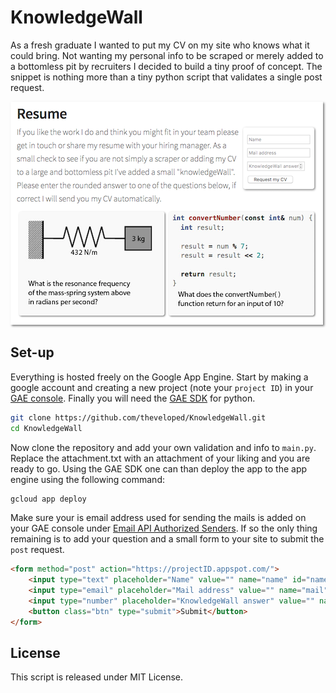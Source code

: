 # KnowledgeWall

As a fresh graduate I wanted to put my CV on my site who knows what it could bring. Not wanting my personal info to be scraped or merely added to a bottomless pit by recruiters I decided to build a tiny proof of concept. The snippet is nothing more than a tiny python script that validates a single post request.

<a href="http://www.thevelop.nl/about/">
    <img style="box-shadow: 2px 2px 3px 0px rgba(0,0,0,0.5);" src="/screenshot.png">
</a>

## Set-up

Everything is hosted freely on the Google App Engine. Start by making a google account and creating a new project (note your `project ID`) in your [GAE console](https://console.cloud.google.com). Finally you will need the [GAE SDK](https://cloud.google.com/appengine/docs/standard/python/download) for python.

```sh
git clone https://github.com/theveloped/KnowledgeWall.git
cd KnowledgeWall
```

Now clone the repository and add your own validation and info to `main.py`. Replace the attachment.txt with an attachment of your liking and you are ready to go. Using the GAE SDK one can than deploy the app to the app engine using the following command:

```sh
gcloud app deploy
```

Make sure your is email address used for sending the mails is added on your GAE console under [Email API Authorized Senders](https://console.cloud.google.com/appengine/settings?_ga=1.103854786.397084214.1491736685). If so the only thing remaining is to add your question and a small form to your site to submit the `post` request.

```html
<form method="post" action="https://projectID.appspot.com/"> 
    <input type="text" placeholder="Name" value="" name="name" id="name" required>
    <input type="email" placeholder="Mail address" value="" name="mail" id="mail" required>
    <input type="number" placeholder="KnowledgeWall answer" value="" name="answer" id="answer" required>
    <button class="btn" type="submit">Submit</button>
</form>
```

## License

This script is released under MIT License.
